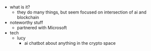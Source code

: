   * what is it?
    * they do many things, but seem focused on intersection of ai and blockchain
  * noteworthy stuff
    * partnered with Microsoft
  * tech
    * lucy
      * ai chatbot about anything in the crypto space
